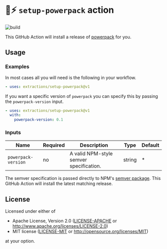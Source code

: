# 🎩⚡ `setup-powerpack` action

![build](https://img.shields.io/github/workflow/status/extractions/setup-powerpack/build)

This GitHub Action will install a release of
[powerpack](https://github.com/rossmacarthur/powerpack) for you.

## Usage

### Examples

In most cases all you will need is the following in your workflow.

```yaml
- uses: extractions/setup-powerpack@v1
```

If you want a specific version of `powerpack` you can specify this by passing the
`powerpack-version` input.

```yaml
- uses: extractions/setup-powerpack@v1
  with:
    powerpack-version: 0.1
```

### Inputs

| Name                | Required | Description                             | Type   | Default |
| ------------------- | -------- | --------------------------------------- | ------ | ------- |
| `powerpack-version` | no       | A valid NPM-style semver specification. | string | *       |

The semver specification is passed directly to NPM's [semver
package](https://www.npmjs.com/package/semver). This GitHub Action will install
the latest matching release.

## License

Licensed under either of

- Apache License, Version 2.0 ([LICENSE-APACHE](LICENSE-APACHE) or
   http://www.apache.org/licenses/LICENSE-2.0)
- MIT license ([LICENSE-MIT](LICENSE-MIT) or http://opensource.org/licenses/MIT)

at your option.
